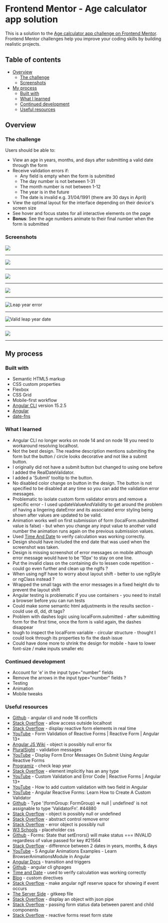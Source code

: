 # Frontend Mentor - Age calculator app solution

This is a solution to the [Age calculator app challenge on Frontend Mentor](https://www.frontendmentor.io/challenges/age-calculator-app-dF9DFFpj-Q). Frontend Mentor challenges help you improve your coding skills by building realistic projects. 

## Table of contents

- [Overview](#overview)
  - [The challenge](#the-challenge)
  - [Screenshots](#screenshots)
- [My process](#my-process)
  - [Built with](#built-with)
  - [What I learned](#what-i-learned)
  - [Continued development](#continued-development)
  - [Useful resources](#useful-resources)

## Overview

### The challenge

Users should be able to:

- View an age in years, months, and days after submitting a valid date through the form
- Receive validation errors if:
  - Any field is empty when the form is submitted
  - The day number is not between 1-31
  - The month number is not between 1-12
  - The year is in the future
  - The date is invalid e.g. 31/04/1991 (there are 30 days in April)
- View the optimal layout for the interface depending on their device's screen size
- See hover and focus states for all interactive elements on the page
- **Bonus**: See the age numbers animate to their final number when the form is submitted

### Screenshots

![](screenshots/age-calculator-app-desktop-1.png)

***

![](screenshots/age-calculator-app-required.png)

***

![](screenshots/age-calculator-valid-day.png)

***

![](screenshots/age-calculator-multiple-errors.png)

***

![](screenshots/age-calculator-leap-year-error.png "Leap year error")

***

![](screenshots/age-calculator-leap-year-results.png "Valid leap year date")

***

![](screenshots/age-calculator-mobile.png)

***

## My process

### Built with

- Semantic HTML5 markup
- CSS custom properties
- Flexbox
- CSS Grid
- Mobile-first workflow
- [Angular CLI](https://github.com/angular/angular-cli) version 15.2.5
- [Angular](https://angular.io/)
- [date-fns](https://date-fns.org/)

### What I learned

- Angular CLI no longer works on node 14 and on node 18 you need to workaround resolving localhost.  
- Not the best design.  The readme description mentions submiting the form but the button / circle looks decorative and not like a submit button. 
- I originally did not have a submit button but changed to using one before I added the RealDateValidator.  
- I added a 'Submit' tooltip to the button.  
- No disabled color change on button in the design.  The button is not specified to be disabled at any time so you can add the validation error messages.
- Problematic to isolate custom form validator errors and remove a specific error - I used updateValueAndValidity to get around the problem of having a lingering dateError and its associated error styling being shown after values are updated to be valid. 
- Animation works well on first submission of form (localForm.submitted value is false) - but when you change any input value to another valid number the animation runs again on the previous submission values.  
- Used [Time And Date](https://www.timeanddate.com/) to verify calculation was working correctly.  
- Design should have included the end date that was used when the screenshot was taken.  
- Design is missing screenshot of error messages on mobile although error message would have to be '10px' to stay on one line.
- Put the invalid class on the containing div to lessen code repetition - could go even further and clean up the ngIfs ?
- When using ngIf have to worry about layout shift - better to use ngStyle or ngClass instead ?
- Wrapped the small tags with the error messages in a fixed height div to prevent the layout shift
- Angular testing is problematic if you use containers - you need to install a browser before you can run tests   
- Could make some semantic html adjustments in the results section - could use dl, dd, dt tags?
- Problem with dashes logic using localForm.submitted - after submitting form for the first time, once the form is valid again, the dashes disappear 
- tough to inspect the localForm variable - circular structure - thought I could look through its properties to fix the dash issue
- Could have done more to shrink the design for mobile - have to lower font-size / make inputs smaller etc

### Continued development

- Account for 'e' in the input type="number" fields
- Remove the arrows in the input type="number" fields ?
- Testing 
- Animation
- Mobile tweaks

### Useful resources

- [Github](https://github.com/angular/angular-cli/issues/24601) - angular cli and node 18 conflicts
- [Stack Overflow](https://stackoverflow.com/questions/43492354/how-to-allow-access-outside-localhost) - allow access outside localhost
- [Stack Overflow](https://stackoverflow.com/questions/47570251/display-reactive-form-elements-concurrently-real-time-in-angular) - display reactive form elements in real time
- [YouTube](https://www.youtube.com/watch?v=jdsSIKgJ6ZM) - Form Validation of Reactive Forms | Reactive Form | Angular 13+
- [Angular JS Wiki](https://www.angularjswiki.com/angular/object-is-possibly-null-error-fix/) - object is possibly null error fix
- [PluralSight](https://www.pluralsight.com/guides/how-to-display-validation-messages-using-angular) - validation messages
- [YouTube](https://www.youtube.com/watch?v=wOtPXAbxoM4) - Display Form Error Messages On Submit Using Angular Reactive Forms
- [Programiz](https://www.programiz.com/javascript/examples/check-leap-year) - check leap year
- [Stack Overflow](https://stackoverflow.com/questions/57086672/element-implicitly-has-an-any-type-because-expression-of-type-string-cant-b) - element implicitly has an any type
- [YouTube](https://www.youtube.com/watch?v=VmdSmeDpW0k) - Custom Validation and Error Code | Reactive Forms | Angular 13+
- [YouTube](https://www.youtube.com/watch?v=REbXP2OiGn8) - How to add custom validation with two field in Angular
- [YouTube](https://www.youtube.com/watch?v=mK0CX-68hBE) - Angular Reactive Forms: Learn How to Create A Custom Validator
- [Github](https://github.com/angular/angular/issues/44880) - Type '(formGroup: FormGroup) => null | undefined' is not assignable to type 'ValidatorFn'. #44880
- [Stack Overflow](https://stackoverflow.com/questions/40349987/how-to-suppress-error-ts2533-object-is-possibly-null-or-undefined) - object is possibly null or undefined
- [Stack Overflow](https://stackoverflow.com/questions/45069629/angular-abstract-control-remove-error) - abstract control remove error
- [Stack Overflow](https://stackoverflow.com/questions/65966720/error-ts2531-object-is-possibly-null-in-angular-reactive-forms) - error object is possibly null
- [W3 Schools](https://www.w3schools.com/howto/howto_css_placeholder.asp) - placeholder css
- [Github](https://github.com/angular/angular/issues/21564) - Forms: State that setErrors() will make status === INVALID regardless of value passed for key #21564
- [Stack Overflow](https://stackoverflow.com/questions/17732897/difference-between-two-dates-in-years-months-days-in-javascript) - difference between 2 dates in years, months, & days
- [YouTube](https://www.youtube.com/watch?v=8BatUQYtMlY) - 5 Angular Animations Examples - Learn BrowserAnimationsModule in Angular
- [Angular Docs](https://angular.io/guide/transition-and-triggers) - transition and triggers
- [Github](https://github.com/angular-schule/angular-cli-ghpages) - angular cli ghpages
- [Time and Date](https://www.timeanddate.com/) - used to verify calculation was working correctly 
- [Blog](https://blogs.halodoc.io/skip-repetition-in-angular-templates-with-custom-directives/) - custom directives
- [Stack Overflow](https://stackoverflow.com/questions/44151171/make-angular-ng-if-reserve-space-for-showing-if-event-occurs) - make angular ngIf reserve space for showing if event occurs
- [The Server Side](https://www.theserverside.com/blog/Coffee-Talk-Java-News-Stories-and-Opinions/gitkeep-push-empty-folders-git-commit#:~:text=What%20is%20.,to%20put%20a%20file%20named%20.) - gitkeep file
- [Stack Overflow](https://stackoverflow.com/questions/56822743/how-to-display-an-object-object-on-angular-ui) - display an object with json pipe
- [Stack Overflow](https://stackoverflow.com/questions/40363449/passing-form-status-data-between-parent-and-child-components) - passing form status data between parent and child components
- [Stack Overflow](https://stackoverflow.com/questions/43759590/angular-reactive-forms-how-to-reset-form-state-and-keep-values-after-submit) - reactive forms reset form state
